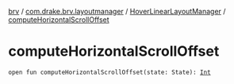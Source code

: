 [brv](../../index.md) / [com.drake.brv.layoutmanager](../index.md) / [HoverLinearLayoutManager](index.md) / [computeHorizontalScrollOffset](./compute-horizontal-scroll-offset.md)

# computeHorizontalScrollOffset

`open fun computeHorizontalScrollOffset(state: State): `[`Int`](https://kotlinlang.org/api/latest/jvm/stdlib/kotlin/-int/index.html)